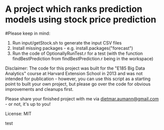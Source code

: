 A project which ranks prediction models using stock price prediction
=========

#Please keep in mind:

1. Run input/getStock.sh to generate the input CSV files
2. Install missing packages - e.g.    install.packages("forecast")
3. Run the code of OptionallyRunTest.r for a test (with the function findBestPrediction from findBestPrediction.r being in the workspace)

Disclaimer: The code for this project was built for the "E185 Big Data Analytics" course at Harvard Extension School in 2013 and was not intended for publication - however, you can use this script as a starting point to built your own project, but please go over the code for obvious improvements and cleanups first.

Please share your finished project with me via dietmar.aumann@gmail.com - or not, it's up to you!

License: MIT


test
